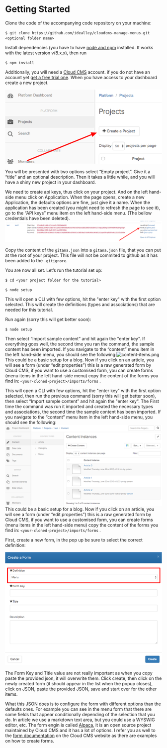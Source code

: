 # Getting Started

Clone the code of the accompanying code repository on your machine:

`$ git clone https://github.com/idealley/cloudcms-manage-menus.git <optional folder name>`

Install dependencies \(you have to have [node and npm](https://nodejs.org/en/) installed. It works with the latest version v\(8.x.x\), then run

`$ npm install`

Additionally, you will need a [Cloud CMS](https://www.cloudcms.com/) account. if you do not have an account yet [get a free trial one](https://www.cloudcms.com/trial.html). When you have access to your dashboard create a new project.

![](https://raw.githubusercontent.com/idealley/cloudcms-manage-menus/master/images/crean-a-project.png "crean-a-project.png")

You will be presented with two options select “Empty project”. Give it a “title” and an optional description. Then it takes a little while, and you will have a shiny new project in your dashboard.

We need to create api keys, thus click on your project. And on the left hand-side menu click on Application. When the page opens, create a new Application, the defaults options are fine, just give it a name. When the application has been created \(you might need to refresh the page to see it\), go to the “API keys” menu item on the left hand-side menu. \(The bellow credentials have been deleted\).  
![](https://raw.githubusercontent.com/idealley/cloudcms-manage-menus/master/images/api-keys.png "api-keys.png")

Copy the content of the `gitana.json` into a `gitana.json` file, that you can put at the root of your project. This file will not be commited to github as it has been added to the `.gitignore`.

You are now all set. Let’s run the tutorial set up:

`$ cd <your project folder for the tutorial>`

`$ node setup`

This will open a CLI with few options, hit the "enter key" with the first option selected. This will create the definitions \(types and associations\) that are needed for this tutorial.

Run again \(sorry this will get better soon\):

`$ node setup`

Then select “Import sample content” and hit again the "enter key". If everything goes well, the second time you ran the command, the sample content has been imported. If you navigate to the “content” menu item in the left hand-side menu, you should see the following:![](https://lh6.googleusercontent.com/JuqBN-LymyLeuCaTZ98ApgFT17kiWaxD-cOAwrBR95uMumngw49A08jxUWlzYrNMJ82GBhmb1lbDXy8rMXRhv9vdqW7kjcYrml4alZ75z2kSZZSgFSWUWB4QSpJAm-Bqvs5dAKNG "content-items.png")This could be a basic setup for a blog. Now if you click on an article, you will see a form \(under “edit properties”\) this is a raw generated form by Cloud CMS, if you want to use a customised form, you can create forms \(menu items in the left hand-side menu\) copy the content of the forms you find in: `<your-cloned-project>/imports/forms` .

This will open a CLI with few options, hit the "enter key" with the first option selected, then run the previous command \(sorry this will get better soon\), then select “Import sample content” and hit again the "enter key". The First time the command was run it imported and created the necessary types and associations, the second time the sample content has been imported. If you navigate to the “content” menu item in the left hand-side menu, you should see the following:![](https://raw.githubusercontent.com/idealley/cloudcms-manage-menus/master/images/content-items.png "content-items.png")This could be a basic setup for a blog. Now if you click on an article, you will see a form \(under “edit properties”\) this is a raw generated form by Cloud CMS, if you want to use a customised form, you can create forms \(menu items in the left hand-side menu\) copy the content of the forms you find in: `<your-cloned-project>/imports/forms` .

First, create a new form, in the pop up be sure to select the correct definition:

![](https://raw.githubusercontent.com/idealley/cloudcms-manage-menus/master/images/forms.png "forms.png")

The Form Key and Title value are not really important as when you copy paste the provided json, it will overwrite them. Click create, then click on the newly created form \(it should appear in the list when the popup closes\), click on JSON, paste the provided JSON, save and start over for the other items.

What this JSON does is to configure the form with different options than the defaults ones. For example you can see in the menu form that there are some fields that appear conditionally depending of the selection that you do. In article we use a markdown text area, but you could use a WYSWIG editor, etc. The form engin is called [Alpaca](http://www.alpacajs.org/), it is an open source project maintained by Cloud CMS and it has a lot of options. I refer you as well to the [form documentation](https://www.cloudcms.com/documentation/api/api/forms/overview.html) on the Cloud CMS website as there are examples on how to create forms.

